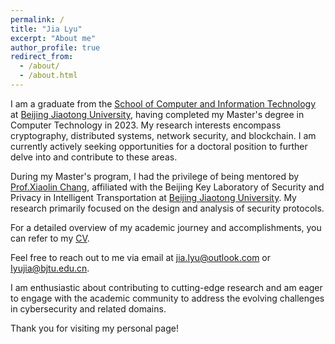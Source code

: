 ```yaml
---
permalink: /
title: "Jia Lyu"
excerpt: "About me"
author_profile: true
redirect_from: 
  - /about/
  - /about.html
---
```


I am a graduate from the [School of Computer and Information Technology](https://scit.bjtu.edu.cn/) at [Beijing Jiaotong University](https://www.bjtu.edu.cn/), having completed my Master's degree in Computer Technology in 2023. My research interests encompass cryptography, distributed systems, network security, and blockchain. I am currently actively seeking opportunities for a doctoral position to further delve into and contribute to these areas.

During my Master's program, I had the privilege of being mentored by [Prof.Xiaolin Chang](https://faculty.bjtu.edu.cn/8026/), affiliated with the Beijing Key Laboratory of Security and Privacy in Intelligent Transportation at [Beijing Jiaotong University](https://www.bjtu.edu.cn/). My research primarily focused on the design and analysis of security protocols.

For a detailed overview of my academic journey and accomplishments, you can refer to my [CV](https://jialigia.github.io/cv/).

Feel free to reach out to me via email at [jia.lyu@outlook.com](mailto:jia.lyu@outlook.com) or [Iyujia@bjtu.edu.cn](mailto:Iyujia@bjtu.edu.cn).

I am enthusiastic about contributing to cutting-edge research and am eager to engage with the academic community to address the evolving challenges in cybersecurity and related domains.

Thank you for visiting my personal page!










